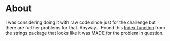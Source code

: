 # About

I was considering doing it with raw code since just for the challenge but there are further problems for that.
Anyway... Found this [Index function](https://pkg.go.dev/strings#Index) from the strings package that looks like it was MADE for the problem in question.